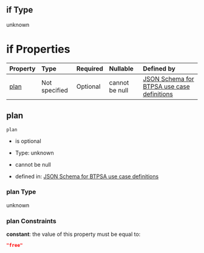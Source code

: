 ## if Type

unknown

# if Properties

| Property      | Type          | Required | Nullable       | Defined by                                                                                                                                                                                                                                  |
| :------------ | :------------ | :------- | :------------- | :------------------------------------------------------------------------------------------------------------------------------------------------------------------------------------------------------------------------------------------ |
| [plan](#plan) | Not specified | Optional | cannot be null | [JSON Schema for BTPSA use case definitions](btpsa-usecase-properties-services-items-allof-1-then-allof-85-then-allof-0-if-properties-plan.md "undefined#/properties/services/items/allOf/1/then/allOf/85/then/allOf/0/if/properties/plan") |

## plan



`plan`

*   is optional

*   Type: unknown

*   cannot be null

*   defined in: [JSON Schema for BTPSA use case definitions](btpsa-usecase-properties-services-items-allof-1-then-allof-85-then-allof-0-if-properties-plan.md "undefined#/properties/services/items/allOf/1/then/allOf/85/then/allOf/0/if/properties/plan")

### plan Type

unknown

### plan Constraints

**constant**: the value of this property must be equal to:

```json
"free"
```
